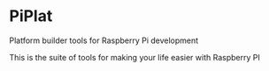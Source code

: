 # PiPlat
Platform builder tools for Raspberry Pi development

This is the suite of tools for making your life easier with Raspberry PI
